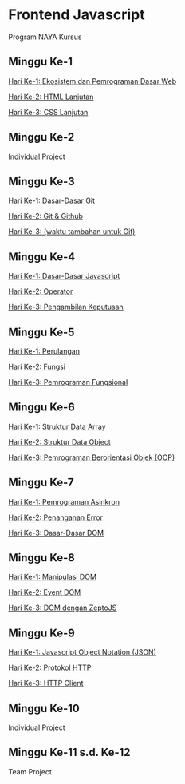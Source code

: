 # Frontend Javascript
Program NAYA Kursus

## Minggu Ke-1
[Hari Ke-1: Ekosistem dan Pemrograman Dasar Web](./01.md#hari-ke-1-ekosistem-dan-pemrograman-dasar-web)

[Hari Ke-2: HTML Lanjutan](./01.md#hari-ke-2-html-lanjutan)

[Hari Ke-3: CSS Lanjutan](./01.md#hari-ke-3-css-lanjutan)

## Minggu Ke-2
[Individual Project](./02.md#minggu-ke-2)

## Minggu Ke-3
[Hari Ke-1: Dasar-Dasar Git](./03.md#hari-ke-1-dasar-dasar-git)

[Hari Ke-2: Git & Github](./03.md#hari-ke-2-git--github)

[Hari Ke-3: (waktu tambahan untuk Git)](./03.md#hari-ke-3-waktu-tambahan-untuk-git)

## Minggu Ke-4
[Hari Ke-1: Dasar-Dasar Javascript](./04.md#hari-ke-1-dasar-dasar-javascript)

[Hari Ke-2: Operator](./04.md#hari-ke-2-operator)

[Hari Ke-3: Pengambilan Keputusan](./04.md#hari-ke-3-pengambilan-keputusan)

## Minggu Ke-5
[Hari Ke-1: Perulangan](./05.md#hari-ke-1-perulangan)

[Hari Ke-2: Fungsi](./05.md#hari-ke-2-fungsi)

[Hari Ke-3: Pemrograman Fungsional](./05.md#hari-ke-3-pemrograman-fungsional)

## Minggu Ke-6
[Hari Ke-1: Struktur Data Array](./06.md#hari-ke-1-struktur-data-array)

[Hari Ke-2: Struktur Data Object](./06.md#hari-ke-2-struktur-data-object)

[Hari Ke-3: Pemrograman Berorientasi Objek (OOP)](./06.md#hari-ke-3-pemrograman-berorientasi-objek-oop)

## Minggu Ke-7
[Hari Ke-1: Pemrograman Asinkron](./07.md#hari-ke-1-pemrograman-asinkron)

[Hari Ke-2: Penanganan Error](./07.md#hari-ke-2-penanganan-error)

[Hari Ke-3: Dasar-Dasar DOM](./07.md#hari-ke-3-dasar-dasar-dom)

## Minggu Ke-8
[Hari Ke-1: Manipulasi DOM](./08.md#hari-ke-1-manipulasi-dom)

[Hari Ke-2: Event DOM](./08.md#hari-ke-2-event-dom)

[Hari Ke-3: DOM dengan ZeptoJS](./08.md#hari-ke-3-dom-dengan-zeptojs)

## Minggu Ke-9
[Hari Ke-1: Javascript Object Notation (JSON)](./09.md#hari-ke-1-javascript-object-notation-json)

[Hari Ke-2: Protokol HTTP](./09.md#hari-ke-2-protokol-http)

[Hari Ke-3: HTTP Client](./09.md#hari-ke-3-http-client)

## Minggu Ke-10
Individual Project

## Minggu Ke-11 s.d. Ke-12
Team Project
